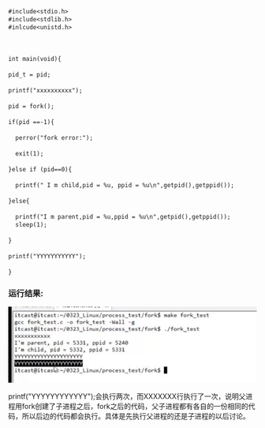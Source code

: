 
``` 
#include<stdio.h>
#include<stdlib.h>
#inlcude<unistd.h>



int main(void){

pid_t = pid;

printf("xxxxxxxxxx");

pid = fork();

if(pid ==-1){

  perror("fork error:");

  exit(1);

}else if (pid==0){

  printf(" I m child,pid = %u, ppid = %u\n",getpid(),getppid());

}else{

  printf("I m parent,pid = %u,ppid = %u\n",getpid(),getppid());
  sleep(1);

}

printf("YYYYYYYYYYY");

}
```

### 运行结果:
![fork2](https://github.com/DDDDarcy/CPPAdvancedStudy/blob/main/fork1.jpg)

printf("YYYYYYYYYYYY");会执行两次，而XXXXXXX行执行了一次，说明父进程用fork创建了子进程之后，fork之后的代码，父子进程都有各自的一份相同的代码，所以后边的代码都会执行。具体是先执行父进程的还是子进程的以后讨论。
